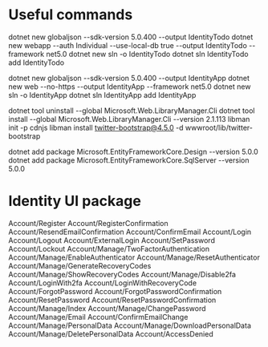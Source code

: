 ﻿# Useful commands

dotnet new globaljson --sdk-version 5.0.400 --output IdentityTodo
dotnet new webapp --auth Individual --use-local-db true --output IdentityTodo --framework net5.0
dotnet new sln -o IdentityTodo
dotnet sln IdentityTodo add IdentityTodo


dotnet new globaljson --sdk-version 5.0.400 --output IdentityApp
dotnet new web --no-https --output IdentityApp --framework net5.0
dotnet new sln -o IdentityApp
dotnet sln IdentityApp add IdentityApp


dotnet tool uninstall --global Microsoft.Web.LibraryManager.Cli
dotnet tool install --global Microsoft.Web.LibraryManager.Cli --version 2.1.113
libman init -p cdnjs
libman install twitter-bootstrap@4.5.0 -d wwwroot/lib/twitter-bootstrap

dotnet add package Microsoft.EntityFrameworkCore.Design --version 5.0.0
dotnet add package Microsoft.EntityFrameworkCore.SqlServer --version 5.0.0

# Identity UI package

Account/Register
Account/RegisterConfirmation
Account/ResendEmailConfirmation
Account/ConfirmEmail
Account/Login
Account/Logout
Account/ExternalLogin
Account/SetPassword
Account/Lockout
Account/Manage/TwoFactorAuthentication
Account/Manage/EnableAuthenticator
Account/Manage/ResetAuthenticator
Account/Manage/GenerateRecoveryCodes
Account/Manage/ShowRecoveryCodes
Account/Manage/Disable2fa
Account/LoginWith2fa
Account/LoginWithRecoveryCode
Account/ForgotPassword
Account/ForgotPasswordConfirmation
Account/ResetPassword
Account/ResetPasswordConfirmation
Account/Manage/Index
Account/Manage/ChangePassword
Account/Manage/Email
Account/ConfirmEmailChange
Account/Manage/PersonalData
Account/Manage/DownloadPersonalData
Account/Manage/DeletePersonalData
Account/AccessDenied